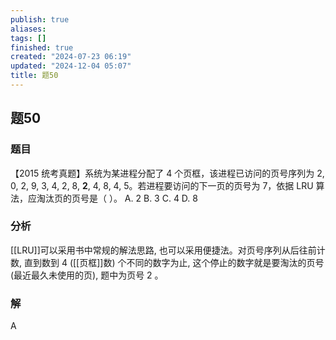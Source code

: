 ```yaml
---
publish: true
aliases: 
tags: []
finished: true
created: "2024-07-23 06:19"
updated: "2024-12-04 05:07"
title: 题50
---
```

## 题50
### 题目
【2015 统考真题】系统为某进程分配了 4 个页框，该进程已访问的页号序列为 2, 0, 2, 9, 3, 4, 2, 8, **2**, 4, 8, 4, 5。若进程要访问的下一页的页号为 7，依据 LRU 算法，应淘汰页的页号是（ ）。
A. 2
B. 3
C. 4
D. 8
### 分析
[[LRU]]可以采用书中常规的解法思路, 也可以采用便捷法。对页号序列从后往前计数, 直到数到 4 ([[页框]]数) 个不同的数字为止, 这个停止的数字就是要淘汰的页号 (最近最久未使用的页), 题中为页号 2 。
### 解
A